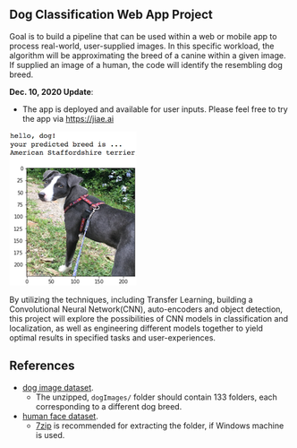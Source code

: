 
[//]: # (Image References)

[image1]: ./myapp2/static/sample/sample_dog_output.png "Sample Output Dog"
[image4]: ./myapp2/static/sample/mysample.jpg "Sample Output Human"


## Dog Classification Web App Project

Goal is to build a pipeline that can be used within a web or mobile app to process real-world, user-supplied images. In this specific workload, the algorithm will be approximating the breed of a canine within a given image. If supplied an image of a human, the code will identify the resembling dog breed.  

__Dec. 10, 2020 Update__:
* The app is deployed and available for user inputs. Please feel free to try the app via https://jiae.ai


![Sample Output][image1]

By utilizing the techniques, including Transfer Learning, building a Convolutional Neural Network(CNN), auto-encoders and object detection, this project will explore the possibilities of CNN models in classification and localization, as well as engineering different models together to yield optimal results in specified tasks and user-experiences.

## References
* [dog image dataset](https://s3-us-west-1.amazonaws.com/udacity-aind/dog-project/dogImages.zip). 		
	- The unzipped, `dogImages/` folder should contain 133 folders, each corresponding to a different dog breed.
* [human face dataset](http://vis-www.cs.umass.edu/lfw/lfw.tgz).  
	- [7zip](http://www.7-zip.org/) is recommended for extracting the folder, if Windows machine is used.
